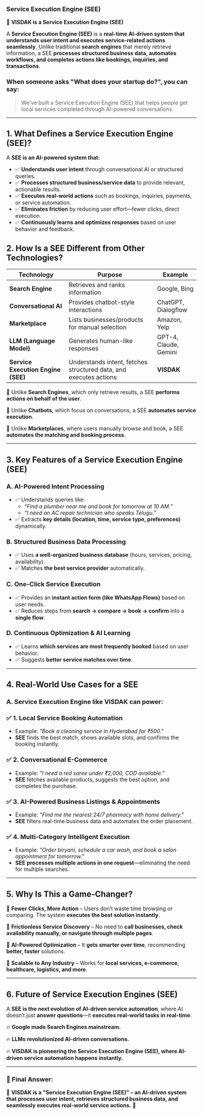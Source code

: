 ### **Service Execution Engine (SEE)**

🚀 **VISDAK is a Service Execution Engine (SEE)**

A **Service Execution Engine (SEE)** is a **real-time AI-driven system that understands user intent and executes service-related actions seamlessly**. Unlike traditional **search engines** that merely retrieve information, a SEE **processes structured business data, automates workflows, and completes actions like bookings, inquiries, and transactions**.

### When someone asks "What does your startup do?", you can say:

> We've built a Service Execution Engine (SEE) that helps people get local services completed through AI-powered conversations.

---

## **1. What Defines a Service Execution Engine (SEE)?**

A **SEE is an AI-powered system that:**

- ✅ **Understands user intent** through conversational AI or structured queries.
- ✅ **Processes structured business/service data** to provide relevant, actionable results.
- ✅ **Executes real-world actions** such as bookings, inquiries, payments, or service automation.
- ✅ **Eliminates friction** by reducing user effort—fewer clicks, direct execution.
- ✅ **Continuously learns and optimizes responses** based on user behavior and feedback.

## **2. How Is a SEE Different from Other Technologies?**

| **Technology**                     | **Purpose**                                                       | **Example**           |
| ---------------------------------- | ----------------------------------------------------------------- | --------------------- |
| **Search Engine**                  | Retrieves and ranks information                                   | Google, Bing          |
| **Conversational AI**              | Provides chatbot-style interactions                               | ChatGPT, Dialogflow   |
| **Marketplace**                    | Lists businesses/products for manual selection                    | Amazon, Yelp          |
| **LLM (Language Model)**           | Generates human-like responses                                    | GPT-4, Claude, Gemini |
| **Service Execution Engine (SEE)** | Understands intent, fetches structured data, and executes actions | **VISDAK**            |

🔹 Unlike **Search Engines**, which only retrieve results, a SEE **performs actions on behalf of the user**.

🔹 Unlike **Chatbots**, which focus on conversations, a SEE **automates service execution**.

🔹 Unlike **Marketplaces**, where users manually browse and book, a SEE **automates the matching and booking process**.

---

## **3. Key Features of a Service Execution Engine (SEE)**

### **A. AI-Powered Intent Processing**

- ✅ Understands queries like:
  - _“Find a plumber near me and book for tomorrow at 10 AM.”_
  - _“I need an AC repair technician who speaks Telugu.”_
- ✅ Extracts **key details (location, time, service type, preferences)** dynamically.

### **B. Structured Business Data Processing**

- ✅ Uses **a well-organized business database** (hours, services, pricing, availability).
- ✅ Matches **the best service provider** automatically.

### **C. One-Click Service Execution**

- ✅ Provides an **instant action form (like WhatsApp Flows)** based on user needs.
- ✅ Reduces steps from **search → compare → book → confirm** into a **single flow**.

### **D. Continuous Optimization & AI Learning**

- ✅ Learns **which services are most frequently booked** based on user behavior.
- ✅ Suggests **better service matches over time**.

---

## **4. Real-World Use Cases for a SEE**

### **A. **Service Execution Engine** like VISDAK can power:**

### ✅ **1. Local Service Booking Automation**

- Example: _"Book a cleaning service in Hyderabad for ₹500."_
- **SEE** finds the best match, shows available slots, and confirms the booking instantly.

### ✅ **2. Conversational E-Commerce**

- Example: _"I need a red saree under ₹2,000, COD available."_
- **SEE** fetches available products, suggests the best option, and completes the purchase.

### ✅ **3. AI-Powered Business Listings & Appointments**

- Example: _"Find me the nearest 24/7 pharmacy with home delivery."_
- **SEE** filters real-time business data and automates the order placement.

### ✅ **4. Multi-Category Intelligent Execution**

- Example: _"Order biryani, schedule a car wash, and book a salon appointment for tomorrow."_
- **SEE** **processes multiple actions in one request**—eliminating the need for multiple searches.

---

## **5. Why Is This a Game-Changer?**

🔹 **Fewer Clicks, More Action** – Users don’t waste time browsing or comparing. The system **executes the best solution instantly**.

🔹 **Frictionless Service Discovery** – No need to **call businesses, check availability manually, or navigate through multiple pages**.

🔹 **AI-Powered Optimization** – It **gets smarter over time**, recommending **better, faster** solutions.

🔹 **Scalable to Any Industry** – Works for **local services, e-commerce, healthcare, logistics, and more**.

---

## **6. Future of Service Execution Engines (SEE)**

A **SEE is the next evolution of AI-driven service automation**, where AI doesn’t just **answer questions**—it **executes real-world tasks in real-time**.

🔥 **Google made Search Engines mainstream.**

🔥 **LLMs revolutionized AI-driven conversations.**

🔥 **VISDAK is pioneering the Service Execution Engine (SEE), where AI-driven service automation happens instantly.**

---

### **🚀 Final Answer:**

🔹 **VISDAK is a "Service Execution Engine (SEE)" – an AI-driven system that processes user intent, retrieves structured business data, and seamlessly executes real-world service actions.** 🔹
